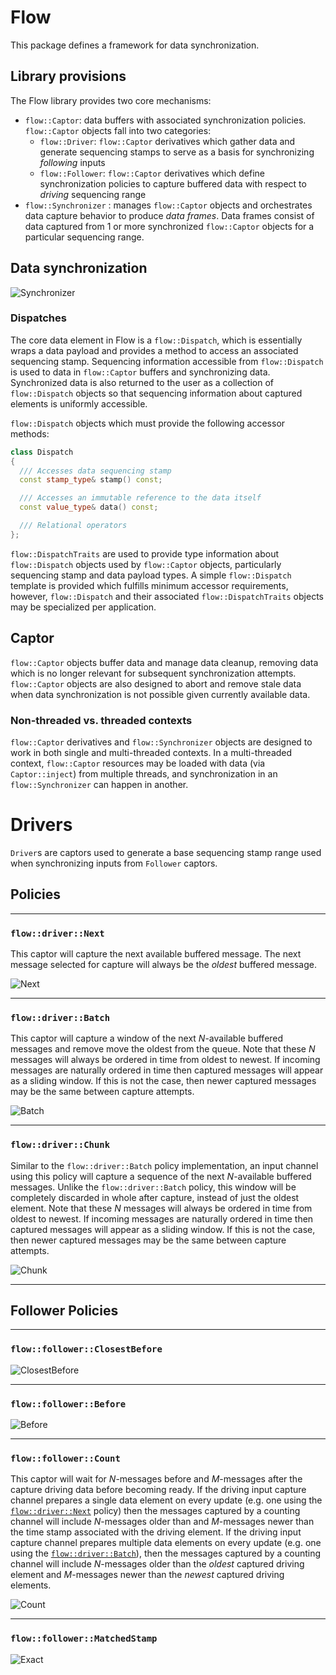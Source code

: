 # Flow
This package defines a framework for data synchronization.

## Library provisions

The Flow library provides two core mechanisms:

- `flow::Captor`: data buffers with associated synchronization policies. `flow::Captor` objects fall into two categories:
    + `flow::Driver`: `flow::Captor` derivatives which gather data and generate sequencing stamps to serve as a basis for synchronizing _following_ inputs
    + `flow::Follower`: `flow::Captor` derivatives which define synchronization policies to capture buffered data with respect to _driving_ sequencing range
- `flow::Synchronizer` : manages `flow::Captor` objects and orchestrates data capture behavior to produce _data frames_. Data frames consist of data captured from 1 or more synchronized `flow::Captor` objects for a particular sequencing range.


## Data synchronization

![Synchronizer](./doc/synchronizer.png "Synchronizer capture")

### Dispatches

The core data element in Flow is a `flow::Dispatch`, which is essentially wraps a data payload and provides a method to access an associated sequencing stamp. Sequencing information accessible from `flow::Dispatch` is used to data in `flow::Captor` buffers and synchronizing data. Synchronized data is also returned to the user as a collection of `flow::Dispatch` objects so that sequencing information about captured elements is uniformly accessible.

`flow::Dispatch` objects which must provide the following accessor methods:

```c++
class Dispatch
{
  /// Accesses data sequencing stamp
  const stamp_type& stamp() const;

  /// Accesses an immutable reference to the data itself
  const value_type& data() const;

  /// Relational operators
};

```

`flow::DispatchTraits` are used to provide type information about `flow::Dispatch` objects used by `flow::Captor` objects, particularly sequencing stamp and data payload types. A simple `flow::Dispatch` template is provided which fulfills minimum accessor requirements, however, `flow::Dispatch` and their associated `flow::DispatchTraits` objects may be specialized per application.


## Captor

`flow::Captor` objects buffer data and manage data cleanup, removing data which is no longer relevant for subsequent synchronization attempts. `flow::Captor` objects are also designed to abort and remove stale data when data synchronization is not possible given currently available data.


### Non-threaded vs. threaded contexts

`flow::Captor` derivatives and `flow::Synchronizer`  objects are designed to work in both single and multi-threaded contexts. In a multi-threaded context, `flow::Captor` resources may be loaded with data (via `Captor::inject`) from multiple threads, and synchronization in an `flow::Synchronizer`  can happen in another.

# Drivers

`Driver`s are captors used to generate a base sequencing stamp range used when synchronizing inputs from `Follower` captors.

## Policies

________________


### `flow::driver::Next`

This captor will capture the next available buffered message. The next message selected for capture will always be the _oldest_ buffered message.

![Next](doc/flow_captor_next.png)

________________


### `flow::driver::Batch`

This captor will capture a window of the next _N_-available buffered messages and remove move the oldest from the queue. Note that these _N_ messages will always be ordered in time from oldest to newest. If incoming messages are naturally ordered in time then captured messages will appear as a sliding window. If this is not the case, then newer captured messages may be the same between capture attempts.


![Batch](doc/flow_captor_batch.png)

________________


### `flow::driver::Chunk`

Similar to the `flow::driver::Batch` policy implementation, an input channel using this policy will capture a sequence of the next _N_-available buffered messages. Unlike the `flow::driver::Batch` policy, this window will be completely discarded in whole after capture, instead of just the oldest element. Note that these _N_ messages will always be ordered in time from oldest to newest. If incoming messages are naturally ordered in time then captured messages will appear as a sliding window. If this is not the case, then newer captured messages may be the same between capture attempts.


![Chunk](doc/flow_captor_chunk.png)


-----------------


## Follower Policies

________________


### `flow::follower::ClosestBefore`


![ClosestBefore](doc/flow_captor_closest_before.png)

________________


### `flow::follower::Before`

![Before](doc/flow_captor_before.png)

________________


### `flow::follower::Count`

This captor will wait for _N_-messages before and _M_-messages after the capture driving data before becoming ready. If the driving input capture channel prepares a single data element on every update (e.g. one using the [`flow::driver::Next`](#next_policy) policy) then the messages captured by a counting channel will include _N_-messages older than and _M_-messages newer than the time stamp associated with the driving element. If the driving input capture channel prepares multiple data elements on every update (e.g. one using the [`flow::driver::Batch`](#batch_policy)), then the messages captured by a counting channel will include _N_-messages older than the _oldest_ captured driving element and _M_-messages newer than the _newest_ captured driving elements.


![Count](doc/flow_captor_count.png)

________________


### `flow::follower::MatchedStamp`


![Exact](doc/flow_captor_exact.png)

